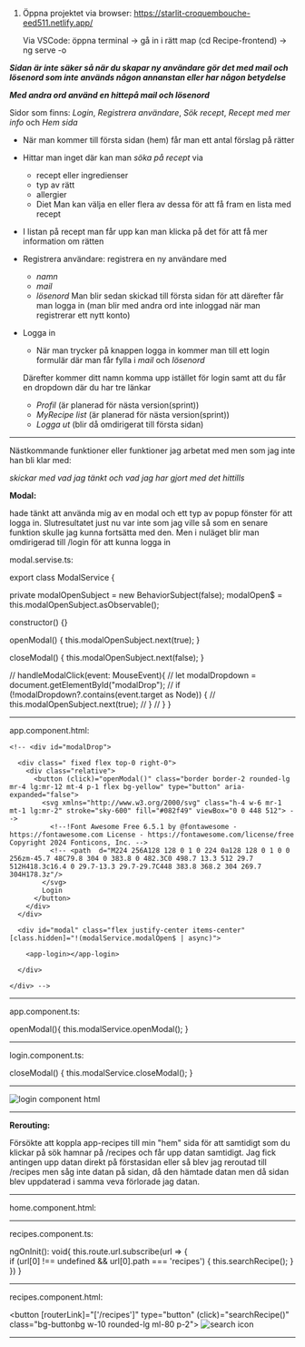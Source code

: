 1.  Öppna projektet via browser: https://starlit-croquembouche-eed511.netlify.app/

    Via VSCode: öppna terminal -> gå in i rätt map (cd Recipe-frontend) -> ng serve -o

***Sidan är inte säker så när du skapar ny användare gör det med mail och lösenord som inte används någon annanstan eller har någon betydelse***

***Med andra ord använd en hittepå mail och lösenord***

Sidor som finns: *Login*, *Registrera användare*, *Sök recept*, *Recept med mer info* och *Hem sida*


* När man kommer till första sidan (hem) får man ett antal förslag på rätter

* Hittar man inget där kan man *söka på recept* via
    * recept eller ingredienser
    * typ av rätt
    * allergier
    * Diet
    Man kan välja en eller flera av dessa för att få fram en lista med recept

* I listan på recept man får upp kan man klicka på det för att få mer information om rätten

* Registrera användare: registrera en ny användare med 
    * *namn*
    * *mail*
    * *lösenord*
    Man blir sedan skickad till första sidan för att därefter får man logga in (man blir med andra ord inte inloggad när man registrerar ett nytt konto)

* Logga in
    * När man trycker på knappen logga in kommer man till ett login formulär där man får fylla i *mail* och *lösenord*

    Därefter kommer ditt namn komma upp istället för login samt att du får en dropdown där du har tre länkar
    * *Profil* (är planerad för nästa version(sprint))
    * *MyRecipe list* (är planerad för nästa version(sprint))
    * *Logga ut* (blir då omdirigerat till första sidan)


    
---------------------------------------------------------------------------------------------------

    
Nästkommande funktioner eller funktioner jag arbetat med men som jag inte han bli klar med:

*skickar med vad jag tänkt och vad jag har gjort med det hittills*


**Modal:**

hade tänkt att använda mig av en modal och ett typ av popup fönster för att logga in. Slutresultatet just nu var inte som jag ville så 
som en senare funktion skulle jag kunna fortsätta med den. Men i nuläget blir man omdirigerad till /login för att kunna logga in

modal.servise.ts:

export class ModalService {

  private modalOpenSubject = new BehaviorSubject<boolean>(false);
  modalOpen$ = this.modalOpenSubject.asObservable();

  constructor() {}

  openModal() {
    this.modalOpenSubject.next(true);
  }

  closeModal() {
    this.modalOpenSubject.next(false);
  }

  // handleModalClick(event: MouseEvent){
  //   let modalDropdown = document.getElementById("modalDrop");
  //   if (!modalDropdown?.contains(event.target as Node)) {
  //     this.modalOpenSubject.next(true);
  //   }
  // }
}

-----

app.component.html:

    <!-- <div id="modalDrop">

      <div class=" fixed flex top-0 right-0">
        <div class="relative">
          <button (click)="openModal()" class="border border-2 rounded-lg mr-4 lg:mr-12 mt-4 p-1 flex bg-yellow" type="button" aria-expanded="false">
            <svg xmlns="http://www.w3.org/2000/svg" class="h-4 w-6 mr-1 mt-1 lg:mr-2" stroke="sky-600" fill="#082f49" viewBox="0 0 448 512"> -->
              <!--!Font Awesome Free 6.5.1 by @fontawesome - https://fontawesome.com License - https://fontawesome.com/license/free Copyright 2024 Fonticons, Inc. -->
              <!-- <path  d="M224 256A128 128 0 1 0 224 0a128 128 0 1 0 0 256zm-45.7 48C79.8 304 0 383.8 0 482.3C0 498.7 13.3 512 29.7 512H418.3c16.4 0 29.7-13.3 29.7-29.7C448 383.8 368.2 304 269.7 304H178.3z"/>
            </svg>
            Login
          </button>
        </div>
      </div>

      <div id="modal" class="flex justify-center items-center" [class.hidden]="!(modalService.modalOpen$ | async)">

        <app-login></app-login>

      </div>

    </div> -->

-----

app.component.ts:

  openModal(){
    this.modalService.openModal();
  }

------

login.component.ts:

  closeModal() {
   this.modalService.closeModal();
  }

-----

![login component html](https://github.com/chas-academy/u06-fullstack-recipe-app-MatildaAK/assets/117752722/294832dc-7e6a-47c5-b8fb-301603578ea9)

-------------------------------------------

**Rerouting:**

Försökte att koppla app-recipes till min "hem" sida för att samtidigt som du klickar på sök hamnar på /recipes och får upp datan samtidigt.
Jag fick antingen upp datan direkt på förstasidan eller så blev jag reroutad till /recipes men såg inte datan på sidan, 
då den hämtade datan men då sidan blev uppdaterad i samma veva förlorade jag datan.


------

home.component.html:

<!-- <app-recipes></app-recipes> -->

-----

recipes.component.ts:

  ngOnInit(): void{
    this.route.url.subscribe(url => {    
        if (url[0] !== undefined && url[0].path === 'recipes') {
          this.searchRecipe();
        }
    })
  }

-----

recipes.component.html:

   <button [routerLink]="['/recipes']" type="button" (click)="searchRecipe()" class="bg-buttonbg w-10 rounded-lg ml-80 p-2">
      <img src="../../assets/searchicon.svg" alt="search icon" class="h-6 ms:ml-2">
    </button>

-----

